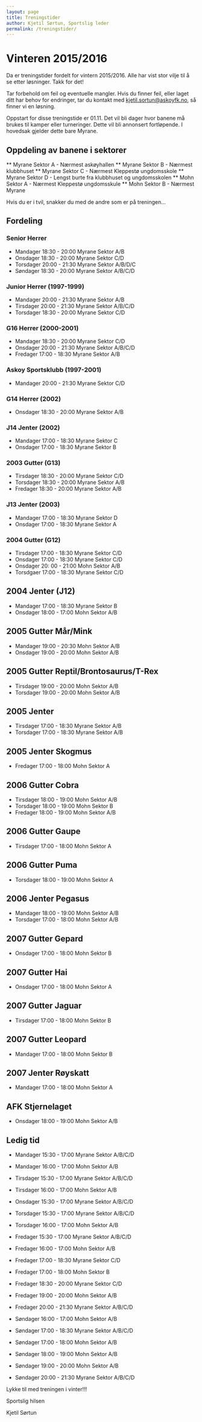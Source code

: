 ```yaml
---
layout: page
title: Treningstider
author: Kjetil Sørtun, Sportslig leder
permalink: /treningstider/
---
```


# Vinteren 2015/2016

Da er treningstider fordelt for vintern 2015/2016. Alle har vist stor vilje til å se etter løsninger. Takk for det!

Tar forbehold om feil og eventuelle mangler. Hvis du finner feil, eller laget ditt har behov for endringer, tar du kontakt med kjetil.sortun@askoyfk.no, så finner vi en løsning.

Oppstart for disse treningstide er 01.11. Det vil bli dager hvor banene må brukes til kamper eller turneringer. Dette vil bli annonsert fortløpende. I hovedsak gjelder dette bare Myrane.


## Oppdeling av banene i sektorer 
** Myrane Sektor A - Nærmest askøyhallen
** Myrane Sektor B - Nærmest klubbhuset
** Myrane Sektor C - Nærmest Kleppestø ungdomsskole
** Myrane Sektor D - Lengst burte fra klubbhuset og ungdomsskolen
** Mohn Sektor A - Nærmest Kleppestø ungdomsskule
** Mohn Sektor B - Nærmest Myrane

Hvis du er i tvil, snakker du med de andre som er på treningen...

## Fordeling

### Senior Herrer
* Mandager 18:30 - 20:00 Myrane Sektor A/B
* Onsdager 18:30 - 20:00 Myrane Sektor C/D
* Torsdager 20:00 - 21:30 Myrane Sektor A/B/D/C
* Søndager 18:30 - 20:00 Myrane Sektor A/B/C/D

### Junior Herrer (1997-1999)
* Mandager 20:00 - 21:30 Myrane Sektor A/B
* Tirsdager 20:00 - 21:30 Myrane Sektor A/B/C/D
* Torsdager 18:30 - 20:00 Myrane Sektor C/D

### G16 Herrer (2000-2001)
* Mandager 18:30 - 20:00 Myrane Sektor C/D
* Onsdager 20:00 - 21:30 Myrane Sektor A/B/C/D
* Fredager 17:00 - 18:30 Myrane Sektor A/B

### Askoy Sportsklubb (1997-2001)
* Mandager 20:00 - 21:30 Myrane Sektor C/D

### G14 Herrer (2002)
* Onsdager 18:30 - 20:00 Myrane Sektor A/B

### J14 Jenter (2002)
* Mandager 17:00 - 18:30 Myrane Sektor C
* Onsdager 17:00 - 18:30 Myrane Sektor B

### 2003 Gutter (G13)
* Tirsdager 18:30 - 20:00 Myrane Sektor C/D
* Torsdager 18:30 - 20:00 Myrane Sektor A/B
* Fredager 18:30 - 20:00 Myrane Sektor A/B

### J13 Jenter (2003)
* Mandager 17:00 - 18:30 Myrane Sektor D
* Onsdager 17:00 - 18:30 Myrane Sektor A

### 2004 Gutter (G12)
* Tirsdager 17:00 - 18:30 Myrane Sektor C/D
* Onsdager 17:00 - 18:30 Myrane Sektor C/D
* Onsdager 20: 00 - 21:00 Mohn Sektor A/B
* Torsdgaer 17:00 - 18:30 Myrane Sektor C/D

## 2004 Jenter (J12)
* Mandager 17:00 - 18:30 Myrane Sektor B
* Onsdager 18:00 - 17:00 Mohn Sektor A/B

## 2005 Gutter Mår/Mink
* Mandager 19:00 - 20:30 Mohn Sektor A/B
* Onsdager 19:00 - 20:00 Mohn Sektor A/B

## 2005 Gutter Reptil/Brontosaurus/T-Rex
* Tirsdager 19:00 - 20:00 Mohn Sektor A/B
* Torsdager 19:00 - 20:00 Mohn Sektor A/B

## 2005 Jenter
* Tirsdager 17:00 - 18:30 Myrane Sektor A/B
* Torsdager 17:00 - 18:30 Myrane Sektor A/B

## 2005 Jenter Skogmus
* Fredager 17:00 - 18:00 Mohn Sektor A

## 2006 Gutter Cobra
* Tirsdager 18:00 - 19:00 Mohn Sektor A/B
* Torsdager 18:00 - 19:00 Mohn Sektor B
* Fredager 18:00 - 19:00 Mohn Sektor A/B

## 2006 Gutter Gaupe
* Tirsdager 17:00 - 18:00 Mohn Sektor A

## 2006 Gutter Puma
* Torsdager 18:00 - 19:00 Mohn Sektor A

## 2006 Jenter Pegasus
* Mandager 18:00 - 19:00 Mohn Sektor A/B
* Torsdager 17:00 - 18:00 Mohn Sektor A/B

## 2007 Gutter Gepard
* Onsdager 17:00 - 18:00 Mohn Sektor B

## 2007 Gutter Hai
* Onsdager 17:00 - 18:00 Mohn Sektor A

## 2007 Gutter Jaguar
* Tirsdager 17:00 - 18:00 Mohn Sektor B

## 2007 Gutter Leopard
* Mandager 17:00 - 18:00 Mohn Sektor B

## 2007 Jenter Røyskatt
* Mandager 17:00 - 18:00 Mohn Sektor A

## AFK Stjernelaget
* Onsdager 18:00 - 19:00 Mohn Sektor A/B


## Ledig tid 
* Mandager 15:30 - 17:00 Myrane Sektor A/B/C/D
* Mandager 16:00 - 17:00 Mohn Sektor A/B

* Tirsdager 15:30 - 17:00 Myrane Sektor A/B/C/D
* Tirsdager 16:00 - 17:00 Mohn Sektor A/B

* Onsdager 15:30 - 17:00 Myrane Sektor A/B/C/D

* Torsdager 15:30 - 17:00 Myrane Sektor A/B/C/D
* Torsdager 16:00 - 17:00 Mohn Sektor A/B

* Fredager 15:30 - 17:00 Myrane Sektor A/B/C/D
* Fredager 16:00 - 17:00 Mohn Sektor A/B
* Fredager 17:00 - 18:30 Myrane Sektor C/D
* Fredager 17:00 - 18:00 Mohn Sektor B
* Fredager 18:30 - 20:00 Myrane Sektor C/D
* Fredager 19:00 - 20:00 Mohn Sektor A/B
* Fredager 20:00 - 21:30 Myrane Sektor A/B/C/D

* Søndager 16:00 - 17:00 Mohn Sektor A/B
* Søndager 17:00 - 18:30 Myrane Sektor A/B/C/D
* Søndager 17:00 - 18:00 Mohn Sektor A/B
* Søndager 18:00 - 19:00 Mohn Sektor A/B
* Søndager 19:00 - 20:00 Mohn Sektor A/B
* Søndager 20:00 - 21:30 Myrane Sektor A/B/C/D


Lykke til med treningen i vinter!!!

Sportslig hilsen

Kjetil Sørtun
